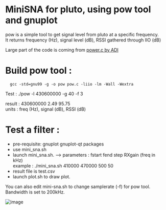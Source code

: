 MiniSNA for pluto, using pow tool and gnuplot
=============================================


pow is a simple tool to get signal level from pluto at a specific frequency.  
It returns frequency (Hz), signal level (dB), RSSI gathered through IIO (dB)  

Large part of the code is coming from [power.c by ADI](https://github.com/analogdevicesinc/plutosdr_scripts/blob/master/power.c)


Build pow tool : 
================

      gcc -std=gnu99 -g -o pow pow.c -liio -lm -Wall -Wextra
      
   Test : 
      ./pow -l 430600000 -g 40 -f 3   
 
 result : 430600000 2.49 95.75   
 units  : freq (Hz), signal (dB), RSSI (dB)   
            
 
Test a filter :
===============

 - pre-requisite: gnuplot gnuplot-qt packages  
 - use mini_sna.sh  
 - launch mini_sna.sh. --> parameters : fstart fend step RXgain (freq in kHz)  
                           example : ./mini_sna.sh 410000 470000 500 50  
 - result file is test.csv  
 - launch plot.sh to draw plot.  
   
   
You can also edit mini-sna.sh to change samplerate (-f) for pow tool.  
Bandwidth is set to 200kHz.  


![image](https://user-images.githubusercontent.com/26578895/57102867-b1c15b00-6d24-11e9-85f3-18c58e0aae65.png)
